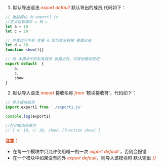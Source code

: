 1. 默认导出语法 *<font color="#d63200">export default</font>*  默认导出的成员,代码如下：
```JavaScript
// 当前模块 为 export1.js
//定义私有成员 a 和 c
let a = 10
let c = 20 

// 外界访问不到 变量 d 因为其没有被 暴露出去
let d = 30
function show(){}

// 将 本模块中的私有成员 暴露出去，供其他模块使用
export default  {
    a,
    c,
    show
}
```
2. 默认导入语法 *<font color="#d63200">import</font>* 接收名称 *<font color="#d63200">from</font>* ‘模块接收符’，代码如下： 
```JavaScript
// 导入模块成员
import export1 from './export1.js'

console.log(export1)

//打印输出结果为 
// { a: 10, c: 20, show: [function show] }
```
**<font color="#d63200">注意：</font>**
+ 在每一个模块中只允许使用唯一的一次 *<font color="#d63200">export default</font>* ，否则会报错
+ 在一个模块中如果没有向外 *<font color="#d63200">export default</font>*，则导入该模块时 默认输出 *<font color="#d63200">{}</font>*

